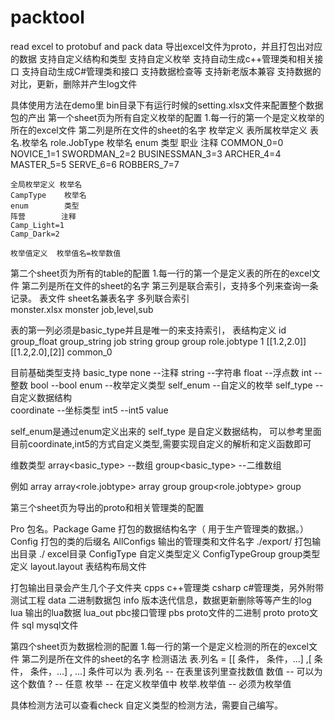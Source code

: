 # packtool
read excel to protobuf and pack data 
导出excel文件为proto，并且打包出对应的数据
支持自定义结构和类型
支持自定义枚举
支持自动生成c++管理类和相关接口
支持自动生成C#管理类和接口
支持数据检查等
支持新老版本兼容
支持数据的对比，更新，删除并产生log文件

具体使用方法在demo里 bin目录下有运行时候的setting.xlsx文件来配置整个数据包的产出
第一个sheet页为所有自定义枚举的配置 
  1.每一行的第一个是定义枚举的所在的excel文件 第二列是所在文件的sheet的名字
  枚举定义
    表所属枚举定义 表名.枚举名 
    role.JobType   枚举名
    enum           类型
    职业           注释
    COMMON_0=0     
    NOVICE_1=1
    SWORDMAN_2=2
    BUSINESSMAN_3=3
    ARCHER_4=4
    MASTER_5=5
    SERVE_6=6
    ROBBERS_7=7
    
    
    
    全局枚举定义 枚举名
    CampType    枚举名
    enum        类型
    阵营        注释
    Camp_Light=1
    Camp_Dark=2
    
    枚举值定义  枚举值名=枚举数值

  
第二个sheet页为所有的table的配置
  1.每一行的第一个是定义表的所在的excel文件 第二列是所在文件的sheet的名字 第三列是联合索引，支持多个列来查询一条记录。
  表文件         sheet名兼表名字             多列联合索引          
  monster.xlsx	monster	                   job,level,sub	

  表的第一列必须是basic_type并且是唯一的来支持索引，
  表结构定义
  id	    group_float	  group_string	job
  string	group<float>	group<string>	role.jobtype
  1	      [[1.2,2.0]]	[[1.2,2.0],[2]]	common_0

  目前基础类型支持  basic_type
  none     --注释
  string   --字符串
  float    --浮点数
  int      --整数
  bool     --bool
  enum     --枚举定义类型
  self_enum  --自定义的枚举
  self_type  --自定义数据结构  
  coordinate --坐标类型 
  int5       --int5 value
  
  self_enum是通过enum定义出来的
  self_type 是自定义数据结构， 可以参考里面目前coordinate,int5的方式自定义类型,需要实现自定义的解析和定义函数即可
  
  
  维数类型
  array<basic_type>  --数组
  group<basic_type>  --二维数组
  
  例如
  array<int> array<role.jobtype>  array<coordinate>
  group<int> group<role.jobtype>  group<coordinate>
  
  
第三个sheet页为导出的proto和相关管理类的配置
  
  Pro	包名。Package
  Game	            打包的数据结构名字（ 用于生产管理类的数据。）
  Config	          打包的类的后缀名
  AllConfigs	      输出的管理类和文件名字
  ./export/	        打包输出目录
  ./	              excel目录
  ConfigType	      自定义类型定义 
  ConfigTypeGroup	  group类型定义
  layout.layout	    表结构布局文件

  
  打包输出目录会产生几个子文件夹
  cpps    c++管理类
  csharp  c#管理类，另外附带测试工程
  data    二进制数据包
  info    版本迭代信息，数据更新删除等等产生的log
  lua     输出的lua数据
  lua_out pbc接口管理
  pbs     proto文件的二进制
  proto   proto文件
  sql     mysql文件

第四个sheet页为数据检测的配置
  1.每一行的第一个是定义检测的所在的excel文件 第二列是所在文件的sheet的名字
  检测语法
  表.列名  = [[ 条件， 条件，...] ,[ 条件， 条件，...] , ...]
  条件可以为
    表.列名             -- 在表里该列里查找数值
    数值                -- 可以为这个数值
    ?                   -- 任意
    枚举                -- 在定义枚举值中
    枚举.枚举值         -- 必须为枚举值
   
   
   具体检测方法可以查看check
   自定义类型的检测方法，需要自己编写。 
  
  
  
  
  
  


